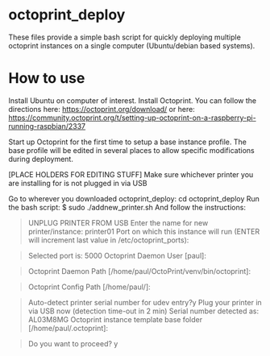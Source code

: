 # octoprint_deploy
These files provide a simple bash script for quickly deploying multiple octoprint instances on a single computer (Ubuntu/debian based systems).

# How to use
Install Ubuntu on computer of interest.
Install Octoprint. You can follow the directions here: https://octoprint.org/download/
or here: https://community.octoprint.org/t/setting-up-octoprint-on-a-raspberry-pi-running-raspbian/2337

Start up Octoprint for the first time to setup a base instance profile. The base profile will be edited in several places to allow specific modifications during deployment.

[PLACE HOLDERS FOR EDITING STUFF]
Make sure whichever printer you are installing for is not plugged in via USB

Go to wherever you downloaded octoprint_deploy: cd octoprint_deploy
Run the bash script: $ sudo ./addnew_printer.sh
And follow the instructions:

>UNPLUG PRINTER FROM USB
>Enter the name for new printer/instance:
>printer01
>Port on which this instance will run (ENTER will increment last value in /etc/octoprint_ports):

>Selected port is: 5000
>Octoprint Daemon User [paul]:

>Octoprint Daemon Path [/home/paul/OctoPrint/venv/bin/octoprint]:

>Octoprint Config Path [/home/paul/]:

>Auto-detect printer serial number for udev entry?y
>Plug your printer in via USB now (detection time-out in 2 min)
>Serial number detected as: AL03M8MG
>Octoprint instance template base folder [/home/paul/.octoprint]:

>Do you want to proceed? y
